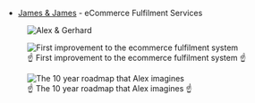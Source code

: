 - [James & James](https://www.ecommercefulfilment.com/) - eCommerce Fulfilment Services

<figure class="richtext-figure richtext-figure--full">
  <img src="https://cdn.changelog.com/shipit/49/shipit-49--alex-sims.jpg" alt="Alex & Gerhard" loading="lazy">
</figure>

<figure class="richtext-figure richtext-figure--full">
  <img src="https://cdn.changelog.com/shipit/49/shipit-49--new-service-architecture.jpg" alt="First improvement to the ecommerce fulfilment system" loading="lazy">
  <figcaption><span>☝️ First improvement to the ecommerce fulfilment system ☝️</span></figcaption> 
</figure>

<figure class="richtext-figure richtext-figure--full">
  <img src="https://cdn.changelog.com/shipit/49/shipit-49--10-year-roadmap.jpg" alt="The 10 year roadmap that Alex imagines" loading="lazy">
  <figcaption><span>☝️ The 10 year roadmap that Alex imagines ☝️</span></figcaption> 
</figure>
